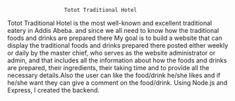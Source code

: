                       Totot Traditional Hotel
Totot Traditional Hotel is the most well-known and excellent traditional eatery in Addis Abeba.
and since we all need to know how the traditional foods and drinks  are prepared there 
My goal is to build a website that can display the traditional foods and drinks prepared there
posted either weekly or daily by the master chief, who serves as the website administrator or admin, 
and that includes all the information about how the foods and drinks are prepared, their ingredients, 
their taking time   and to provide all the necessary details.Also the user can like the food/drink he/she likes
and if he/she want they can give a comment on the food/drink.
Using Node.js and Express, I created the backend.
